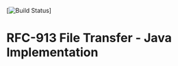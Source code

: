 [![Build Status](https://travis-ci.com/AlexanderTheGrape/rfc-913-file-transfer.svg?token=jdneeXHk7zBz2GJAsBqg&branch=master)]

# RFC-913 File Transfer - Java Implementation
